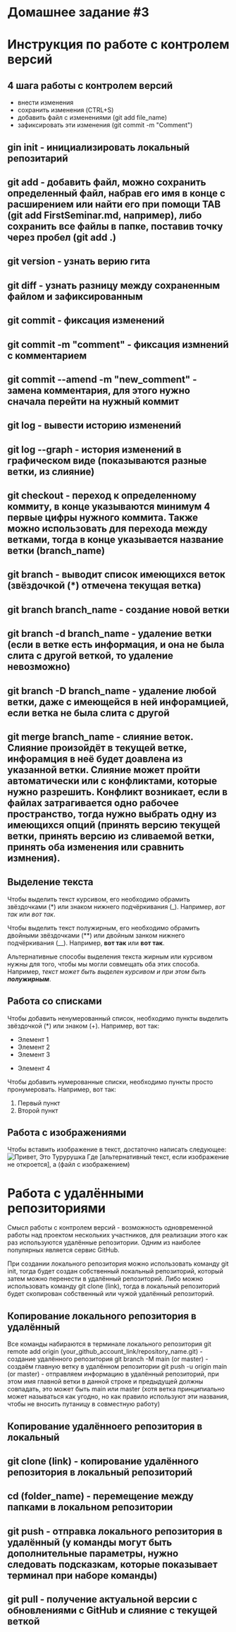# Домашнее задание #3

# Инструкция по работе с контролем версий
## 4 шага работы с контролем версий
* внести изменения
* сохранить изменения (CTRL+S)
* добавить файл с изменениями (git add file_name)
* зафиксировать эти изменения (git commit -m "Comment")
## gin init - инициализировать локальный репозитарий
## git add - добавить файл, можно сохранить определенный файл, набрав его имя в конце с расширением или найти его при помощи TAB (git add FirstSeminar.md, например), либо сохранить все файлы в папке, поставив точку через пробел (git add .) 
## git version - узнать верию гита
## git diff - узнать разницу между сохраненным файлом и зафиксированным
## git commit - фиксация изменений
## git commit -m "comment" - фиксация измнений с комментарием
## git commit --amend -m "new_comment" - замена комментария, для этого нужно сначала перейти на нужный коммит
## git log - вывести историю изменений
## git log --graph - история изменений в графическом виде (показываются разные ветки, из слияние)
## git checkout - переход к определенному коммиту, в конце указываются минимум 4 первые цифры нужного коммита. Также можно использовать для перехода между ветками, тогда в конце указывается название ветки (branch_name)
## git branch - выводит список имеющихся веток (звёздочкой (*) отмечена текущая ветка)
## git branch branch_name - создание новой ветки
## git branch -d branch_name - удаление ветки (если в ветке есть информация, и она не была слита с другой веткой, то удаление невозможно)
## git branch -D branch_name - удаление любой ветки, даже с имеющейся в ней инфорамцией, если ветка не была слита с другой
## git merge branch_name - слияние веток. Слияние произойдёт в текущей ветке, инфорамция в неё будет доавлена из указанной ветки. Слияние может пройти автоматически или с конфликтами, которые нужно разрешить. Конфликт возникает, если в файлах затрагивается одно рабочее пространство, тогда нужно выбрать одну из имеющихся опций (принять версию текущей ветки, принять версию из сливаемой ветки, принять оба изменения или сравнить измнения).
## Выделение текста

Чтобы выделить текст курсивом, его необходимо обрамить звёздочками (*) или знаком нижнего подчёркивания (_). Например, *вот так* или _вот так_.

Чтобы выделить текст полужирным, его необходимо обрамить двойными звёздочками (**) или двойным занком нижнего подчёркивания (__). Например, **вот так** или __вот так__.

Альтернативные способы выделения текста жирным или курсивом нужны для того, чтобы мы могли совмещать оба этих способа. Например, _текст может быть выделен курсивом и при этом быть **полужирным**_.
## Работа со списками
Чтобы добавить ненумерованный список, необходимо пункты выделить звёздочкой (*) или знаком (+). Например, вот так:
* Элемент 1
* Элемент 2
* Элемент 3
+ Элемент 4

Чтобы добавить нумерованные списки, необходимо пункты просто пронумеровать. Например, вот так:
1. Первый пункт
2. Второй пункт
## Работа с изображениями

Чтобы вставить изображение в текст, достаточно написать следующее: ![Привет, Это Турурушка](tururu.jpg) Где [альтернативный текст, если изображение не откроется], а (файл с изображением)

# Работа с удалёнными репозиториями

Смысл работы с контролем версий - возможность одновременной работы над проектом нескольких участников, для реализации этого как раз используются удалённые репозитории. Одним из наиболее популярных является сервис GitHub.

При создании локального репозитория можно использовать команду git init, тогда будет создан собственный локальный репозиторий, который затем можно перенести в удалённый репозиторий. Либо можно использовать команду git clone (link), тогда в локальный репозиторий будет скопирован собственный или чужой удалённый репозиторий.

## Копирование локального репозитория в удалённый
Все команды набираются в терминале локального репозитория
git remote add origin (your_github_account_link/repository_name.git) - создание удалённого репозитория
git branch -M main (or master) - создаём главную ветку в удалённом репозитории
git push -u origin main (or master) - отправляем информацию в удалённый репозиторий, при этом имя главной ветки в данной строке и предыдущей должны совпадать, это может быть main или master (хотя ветка принципиально может называться как угодно, но как правило используют эти названия, чтобы не вносить путаницу в совместную работу)

## Копирование удалённоего репозитория в локальный
## git clone (link) - копирование удалённого репозитория в локальный репозиторий
## cd (folder_name) - перемещение между папками в локальном репозитории

## git push - отправка локального репозитория в удалённый (у команды могут быть дополнительные параметры, нужно следовать подсказкам, которые показывает терминал при наборе команды)
## git pull - получение актуальной версии с обновлениями с GitHub и слияние с текущей веткой


